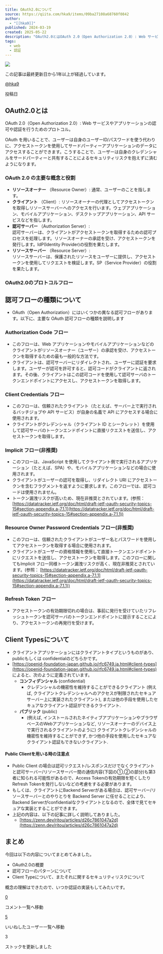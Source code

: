 ```yaml
---
title: OAuth2.0について
source: https://qiita.com/hka9/items/09ba27108a68760f0842
author:
  - "[[hka9]]"
published: 2024-03-19
created: 2025-05-22
description: "OAuth2.0とはOAuth 2.0（Open Authorization 2.0）: Web サービスやアプリケーションの認可や認証を行うためのプロトコル。OAuth を用いることで、ユーザ…"
tags:
  - web
  - 認証
---
```

![](https://relay-dsp.ad-m.asia/dmp/sync/bizmatrix?pid=c3ed207b574cf11376&d=x18o8hduaj&uid=3516551)

この記事は最終更新日から1年以上が経過しています。

[@hka9](https://qiita.com/hka9)

投稿日

## OAuth2.0とは

OAuth 2.0（Open Authorization 2.0）: Web サービスやアプリケーションの認可や認証を行うためのプロトコル。

OAuth を用いることで、ユーザーは自身のユーザーID/パスワードを使う代わりに、アクセストークンを使用してサードパーティーアプリケーションのデータにアクセスすることができます。こうすることで、ユーザーは自身のクレデンシャルをサードパーティーと共有することによるセキュリティリスクを抱えずに済むようになります。

### OAuth 2.0 の主要な概念と役割

- **リソースオーナー** （Resource Owner）: 通常、ユーザーのことを指します。
- **クライアント** （Client）: リソースオーナーの代理としてアクセストークンを取得しリソースサーバーへのアクセスを行います。ウェブアプリケーション、モバイルアプリケーション、デスクトップアプリケーション、API サービスなどを指します。
- **認可サーバー** （Authorization Server）:  
	認可サーバーは、クライアントがアクセストークンを取得するための認可プロセスを処理します。リソースオーナーの承認を受け、アクセストークンを発行します。IdP(Identity Provider)の役割を果たします。
- **リソースサーバー** （Resource Server）:  
	リソースサーバーは、保護されたリソースをユーザーに提供し、アクセストークンを使用してリクエストを検証します。SP（Service Provider）の役割を果たします。

### OAuth2.0のプロトコルフロー

## 認可フローの種類について

- OAuth（Open Authorization）にはいくつかの異なる認可フローがあります。以下に、主要な OAuth 認可フローの種類を説明します

### Authorization Code フロー

- このフローは、Web アプリケーションやモバイルアプリケーションなどのクライアントがリソースオーナー（ユーザー）の承認を受け、アクセストークンを取得するための最も一般的な方法です。
- クライアントは、認可サーバーにリダイレクトされ、ユーザーに認証を要求します。ユーザーが認可を許可すると、認可コードがクライアントに返されます。その後、クライアントはこの認可コードを使用して認可サーバのトークンエンドポイントにアクセスし、アクセストークンを取得します。

### Client Credentials フロー

- このフローは、信頼されたクライアント（たとえば、サーバー上で実行されるバッチジョブや API サービス）が自身の名義で API にアクセスする場合に使用されます。
- クライアントがクレデンシャル（クライアント ID とシークレット）を使用して認可サーバのトークンエンドポイントに直接リクエストを送信し、アクセストークンを取得します。

### Implicit フロー(非推奨)

- このフローは、JavaScript を使用してクライアント側で実行されるアプリケーション（たとえば、SPA）や、モバイルアプリケーションなどの場合に使用されます。
- クライアントがユーザーの認可を取得し、リダイレクト URI にアクセストークンを含むフラグメントを返すように要求します。このフローでは、認可コードは使用されません。
- トークン漏洩リスクが高いため、現在非推奨とされています。(参照： [https://datatracker.ietf.org/doc/html/draft-ietf-oauth-security-topics-15#section-appendix.a-7.1.1](https://datatracker.ietf.org/doc/html/draft-ietf-oauth-security-topics-15#section-appendix.a-7.1.1))

### Resource Owner Password Credentials フロー(非推奨)

- このフローは、信頼されたクライアントがユーザー名とパスワードを使用してアクセストークンを取得する場合に使用されます。
- クライアントがユーザーの資格情報を使用して直接トークンエンドポイントにリクエストを送信し、アクセストークンを取得します。このフローに関してもImplicit フロー同様トークン漏洩リスクが高く、現在非推奨とされています。(参照： [https://datatracker.ietf.org/doc/html/draft-ietf-oauth-security-topics-15#section-appendix.a-7.1.1](https://datatracker.ietf.org/doc/html/draft-ietf-oauth-security-topics-15#section-appendix.a-7.1.1))

### Refresh Token フロー

- アクセストークンの有効期限切れの場合は、事前に発行を受けていたリフレッシュトークンを認可サーバのトークンエンドポイントに提示することにより、アクセストークンの再発行を受けます。

## Client Typesについて

- クライアントアプリケーションにはクライアントタイプというものがあり、publicもしくは confidentialのどちらかです。
- [https://openid-foundation-japan.github.io/rfc6749.ja.html#client-types](https://openid-foundation-japan.github.io/rfc6749.ja.html#client-types) によると、次のように定義されています。
	- **コンフィデンシャル** (confidential)
		- クレデンシャルの機密性を維持することができるクライアント (例えば, クライアントクレデンシャルへのアクセスが制限されたセキュアサーバー上に実装されたクライアント), または他の手段を使用したセキュアなクライアント認証ができるクライアント.
	- **パブリック** (public)
		- (例えば, インストールされたネイティブアプリケーションやブラウザベースのWebアプリケーションなど, リソースオーナーのデバイス上で実行されるクライアントのように) クライアントクレデンシャルの機密性を維持することができず, かつ他の手段を使用したセキュアなクライアント認証もできないクライアント.

#### Public Clientを用いる時の注意点

- Public Client の場合は認可リクエスト/レスポンスだけでなくクライアントと認可サーバー/リソースサーバー間の通信内容(下図の①,②の部分)も第3者に知られる可能性があるので、Access Tokenの有効期限を短くしたりRefresh Tokenを発行しないなどの考慮をする必要があります。
- もしくは、クライアントにBackend Serverがある場合は、認可サーバー/リソースサーバーとのやりとりを Backend Server に任せることにより、Backend Serverがconfidentialなクライアントとなるので、全体で見てセキュアな実装とすることができます。
- 上記の内容は、以下の記事に詳しく説明してありました。
	- [https://zenn.dev/ritou/articles/d26c7861047a2d](https://zenn.dev/ritou/articles/d26c7861047a2d)

## まとめ

今回は以下の内容についてまとめてみました。

- OAuth2.0の概要
- 認可フローのパターンについて
- Client Typeについて、またそれに関するセキュリティリスクについて

概念の理解はできたので、いつか認証の実装もしてみたいです。

[0](https://qiita.com/hka9/items/#comments)

コメント一覧へ移動

[5](https://qiita.com/hka9/items/09ba27108a68760f0842/likers)

いいねしたユーザー一覧へ移動

3

ストックを更新しました